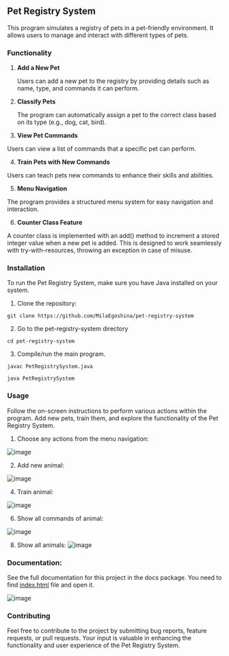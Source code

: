 ## Pet Registry System

This program simulates a registry of pets in a pet-friendly environment. It allows users to manage and interact with different types of pets.

### Functionality
1. **Add a New Pet**


   Users can add a new pet to the registry by providing details such as name, type, and commands it can perform.

2. **Classify Pets**


   The program can automatically assign a pet to the correct class based on its type (e.g., dog, cat, bird).

3.  **View Pet Commands**


   Users can view a list of commands that a specific pet can perform.

4.  **Train Pets with New Commands**


   Users can teach pets new commands to enhance their skills and abilities.

5.  **Menu Navigation**


   The program provides a structured menu system for easy navigation and interaction.

6.  **Counter Class Feature**


   A counter class is implemented with an add() method to increment a stored integer value when a new pet is added. This is designed to work seamlessly with try-with-resources, throwing an exception in case of misuse.

### Installation

To run the Pet Registry System, make sure you have Java installed on your system.

1. Clone the repository:

```git clone https://github.com/MilaEgoshina/pet-registry-system```

2. Go to the pet-registry-system directory

```cd pet-registry-system```

3.  Compile/run the main program.
```
javac PetRegistrySystem.java

java PetRegistrySystem
```
###  Usage

Follow the on-screen instructions to perform various actions within the program. Add new pets, train them, and explore the functionality of the Pet Registry System.

1. Choose any actions from the menu navigation:

![image](https://github.com/MilaEgoshina/pet-registry-system/assets/96314768/6b22858f-3c36-40c1-bbe2-495abfe49dbe)

2. Add new animal:

![image](https://github.com/MilaEgoshina/pet-registry-system/assets/96314768/014d1c70-7ef8-4b39-bced-ee5c5f4ce5f2)

4. Train animal:

![image](https://github.com/MilaEgoshina/pet-registry-system/assets/96314768/0daaa16a-0a43-44f6-803d-9f0f4eebe953)

6. Show all commands of animal:

![image](https://github.com/MilaEgoshina/pet-registry-system/assets/96314768/e5346136-8a1e-4c02-836f-01814f464602)

8. Show all animals:
![image](https://github.com/MilaEgoshina/pet-registry-system/assets/96314768/982dbaa6-46d6-4a88-9c61-2168230a0de6)


### Documentation:

 See the full documentation for this project in the docs package. You need to find [index.html](https://github.com/MilaEgoshina/pet-registry-system/blob/main/docs/index.html) file and open it.

 ![image](https://github.com/MilaEgoshina/pet-registry-system/assets/96314768/b94623bd-1bed-4f7f-9c50-ea97e6235a53)

### Contributing

Feel free to contribute to the project by submitting bug reports, feature requests, or pull requests. Your input is valuable in enhancing the functionality and user experience of the Pet Registry System.
